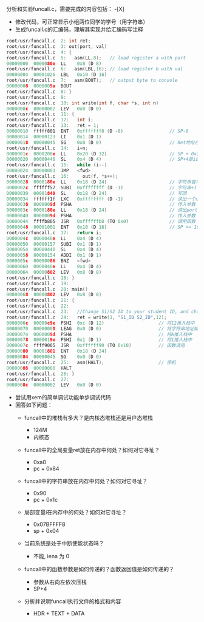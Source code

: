 
分析和实验funcall.c，需要完成的内容包括： 
-[X]

 - 修改代码，可正常显示小组两位同学的学号（用字符串） 
 - 生成funcall.c的汇编码，理解其实现并给汇编码写注释

```c
root/usr/funcall.c  2: int ret;
root/usr/funcall.c  3: out(port, val)
root/usr/funcall.c  4: {
root/usr/funcall.c  5:   asm(LL,8);   // load register a with port
00000000  0000080e  LL    0x8 (D 8)
root/usr/funcall.c  6:   asm(LBL,16); // load register b with val
00000004  00001026  LBL   0x10 (D 16)
root/usr/funcall.c  7:   asm(BOUT);   // output byte to console
00000008  0000009a  BOUT
root/usr/funcall.c  8: }
root/usr/funcall.c  9: 
root/usr/funcall.c  10: int write(int f, char *s, int n)
0000000c  00000002  LEV   0x0 (D 0)
root/usr/funcall.c  11: {
root/usr/funcall.c  12:   int i;
root/usr/funcall.c  13:   ret = 1;
00000010  fffff801  ENT   0xfffffff8 (D -8)                 // SP-8
00000014  00000123  LI    0x1 (D 1)
00000018  00000045  SG    0x0 (D 0)                         // Ret地址在PC+0x84
root/usr/funcall.c  14:   i=n;
0000001c  0000200e  LL    0x20 (D 32)                       // SP + 0x20是n的地址
00000020  00000440  SL    0x4 (D 4)                         // SP+4是i的地址
root/usr/funcall.c  15:   while (i--)
00000024  00000003  JMP   <fwd>
root/usr/funcall.c  16:     out(f, *s++);
00000028  0000180e  LL    0x18 (D 24)                       // 字符串首地址
0000002c  ffffff57  SUBI  0xffffffff (D -1)                 // 字符串+1
00000030  00001840  SL    0x18 (D 24)                       // 写回
00000034  ffffff1f  LXC   0xffffffff (D -1)                 // 读出一个char
00000038  0000009d  PSHA                                    // 传入参数
0000003c  0000180e  LL    0x18 (D 24)                       // 读出port
00000040  0000009d  PSHA                                    // 传入参数
00000044  ffffb805  JSR   0xffffffb8 (TO 0x0)               // 调用函数
00000048  00001001  ENT   0x10 (D 16)                       // SP += 16
root/usr/funcall.c  17:   return i;
0000004c  0000040e  LL    0x4 (D 4)
00000050  00000157  SUBI  0x1 (D 1)
00000054  00000440  SL    0x4 (D 4)
00000058  00000154  ADDI  0x1 (D 1)
0000005c  00000086  BNZ   <fwd>
00000060  0000040e  LL    0x4 (D 4)
00000064  00000802  LEV   0x8 (D 8)
root/usr/funcall.c  18: }  
root/usr/funcall.c  19: 
root/usr/funcall.c  20: main()
00000068  00000802  LEV   0x8 (D 8)
root/usr/funcall.c  21: {
root/usr/funcall.c  22: 
root/usr/funcall.c  23:   //Change S1/S2 ID to your student ID, and change 12 to new str length
root/usr/funcall.c  24:   ret = write(1, "S1_ID S2_ID",12);
0000006c  00000c9e  PSHI  0xc (D 12)                    // 将12推入栈中
00000070  00000008  LEAG  0x0 (D 0)                     // 将字符串地址赋值A寄存器
00000074  0000009d  PSHA                                // 将A推入栈中
00000078  0000019e  PSHI  0x1 (D 1)                     // 将1推入栈中
0000007c  ffff9005  JSR   0xffffff90 (TO 0x10)          // 函数调用
00000080  00001801  ENT   0x18 (D 24)                   
00000084  00000045  SG    0x0 (D 0)
root/usr/funcall.c  25:   asm(HALT);                    // 停机
00000088  00000000  HALT
root/usr/funcall.c  26: }
root/usr/funcall.c  27: 
0000008c  00000002  LEV   0x0 (D 0)
```


 - 尝试用xem的简单调试功能单步调试代码
 - 回答如下问题：
   - funcall中的堆栈有多大？是内核态堆栈还是用户态堆栈
        - 124M
        - 内核态

   - funcall中的全局变量ret放在内存中何处？如何对它寻址？
        - 0xa0
        - pc + 0x84

   - funcall中的字符串放在内存中何处？如何对它寻址？
        - 0x90
        - pc + 0x1c

   - 局部变量i在内存中的何处？如何对它寻址？
        - 0x07BFFFF8
        - sp + 0x04

   - 当前系统是处于中断使能状态吗？
        - 不能, iena 为 0

   - funcall中的函数参数是如何传递的？函数返回值是如何传递的？
        - 参数从右向左依次压栈
        - SP+4

   - 分析并说明funcall执行文件的格式和内容
        - HDR + TEXT + DATA
